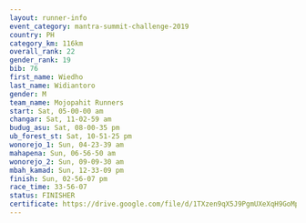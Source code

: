 ```yaml
---
layout: runner-info 
event_category: mantra-summit-challenge-2019 
country: PH
category_km: 116km 
overall_rank: 22
gender_rank: 19
bib: 76
first_name: Wiedho
last_name: Widiantoro
gender: M
team_name: Mojopahit Runners
start: Sat, 05-00-00 am
changar: Sat, 11-02-59 am
budug_asu: Sat, 08-00-35 pm
ub_forest_st: Sat, 10-51-25 pm
wonorejo_1: Sun, 04-23-39 am
mahapena: Sun, 06-56-50 am
wonorejo_2: Sun, 09-09-30 am
mbah_kamad: Sun, 12-33-09 pm
finish: Sun, 02-56-07 pm
race_time: 33-56-07
status: FINISHER
certificate: https://drive.google.com/file/d/1TXzen9qX5J9PgmUXeXqH9GoMp4ikW8FH/view?usp=sharing
---
```

